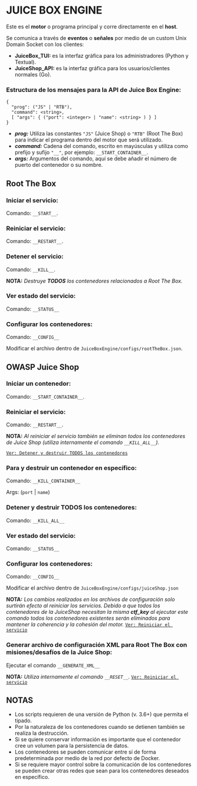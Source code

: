 # JUICE BOX ENGINE
Este es el **motor** o programa principal y corre directamente en el **host**.

Se comunica a través de **eventos** o **señales** por medio de un custom Unix Domain Socket con los clientes:

- **JuiceBox_TUI:** es la interfaz gráfica para los administradores (Python y Textual).
- **JuiceShop_API:** es la interfaz gráfica para los usuarios/clientes normales (Go).

### Estructura de los mensajes para la API de Juice Box Engine:
    {
      "prog": ("JS" | "RTB"),
      "command": <string>,
      [ "args": { ("port": <integer> | "name": <string> ) } ]
    }

- ***prog:*** Utiliza las constantes `"JS"` (Juice Shop) o `"RTB"` (Root The Box) para indicar el programa dentro del motor que será utilizado.
- ***command:*** Cadena del comando, escrito en mayúsculas y utiliza como prefijo y sufijo `"__"`, por ejemplo: `__START_CONTAINER__`.
- ***args:*** Argumentos del comando, aquí se debe añadir el número de puerto del contenedor o su nombre.

## Root The Box

### Iniciar el servicio:
Comando: `__START__`.

### Reiniciar el servicio:
Comando: `__RESTART__`.

### Detener el servicio:
Comando: `__KILL__`.

**NOTA:** *Destruye **TODOS** los contenedores relacionados a Root The Box.*

### Ver estado del servicio:
Comando: `__STATUS__`

### Configurar los contenedores:
Comando: `__CONFIG__`

Modificar el archivo dentro de `JuiceBoxEngine/configs/rootTheBox.json`.

## OWASP Juice Shop

### Iniciar un contenedor:
Comando: `__START_CONTAINER__`.

<h3 id="js-reiniciar-el-sevicio">Reiniciar el servicio:</h3>

Comando: `__RESTART__`.

**NOTA:** *Al reiniciar el servicio también se eliminan todos los contenedores de Juice Shop (utiliza internamente el comando `__KILL_ALL__`).*

[`Ver: Detener y destruir TODOS los contenedores`](#detener-y-destruir-todos-los-contenedores)

### Para y destruir un contenedor en específico:
Comando:  `__KILL_CONTAINER__`

Args: (`port` | `name`)

### Detener y destruir **TODOS** los contenedores:
Comando: `__KILL_ALL__`

### Ver estado del servicio:
Comando: `__STATUS__`

### Configurar los contenedores:
Comando: `__CONFIG__`

Modificar el archivo dentro de `JuiceBoxEngine/configs/juiceShop.json`

**NOTA:** *Los cambios realizados en los archivos de configuración solo surtirán efecto al reiniciar los servicios. Debido a que todos los contenedores de la JuiceShop necesitan la misma **ctf_key** al ejecutar este comando todos los contenedores existentes serán eliminados para mantener la coherencia y la cohesión del motor.* [`Ver: Reiniciar el servicio`](#js-reiniciar-el-sevicio)

### Generar archivo de configuración XML para Root The Box con misiones/desafíos de la Juice Shop:
Ejecutar el comando `__GENERATE_XML__`

**NOTA:** *Utiliza internamente el comando `__RESET__`.* [`Ver: Reiniciar el servicio`](#js-reiniciar-el-sevicio)

## NOTAS
- Los scripts requieren de una versión de Python (v. 3.6+) que permita el tipado.
- Por la naturaleza de los contenedores cuando se detienen también se realiza la destrucción.
- Si se quiere conservar información es importante que el contenedor cree un volumen para la persistencia de datos.
- Los contenedores se pueden comunicar entre sí de forma predeterminada por medio de la red por defecto de Docker.
- Si se requiere mayor control sobre la comunicación de los contenedores se pueden crear otras redes que sean para los contenedores deseados en específico.